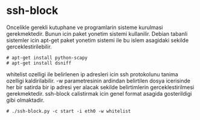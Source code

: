 ssh-block
=====

Oncelikle gerekli kutuphane ve programlarin sisteme kurulmasi gerekmektedir. Bunun icin paket yonetim sistemi kullanilir. Debian tabanli sistemler icin apt-get paket yonetim sistemi ile bu islem asagidaki sekilde gerceklestirilebilir. 

    # apt-get install python-scapy
    # apt-get install dsniff

whitelist ozelligi ile belirlenen ip adresleri icin ssh protokolunu tanima ozelligi kaldirilabilir. -w parametresinin ardindan belirtilen dosya icerisinde her bir satirda bir ip adresi yer alacak sekilde belirtimlerin gerceklestirilmesi gerekmektedir. ssh-block calistirmak icin genel format asagida gosterildigi gibi olmaktadir. 

    # ./ssh-block.py -c start -i eth0 -w whitelist

